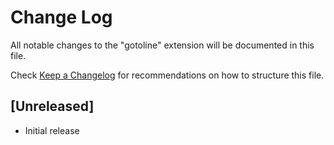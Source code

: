 # Change Log

All notable changes to the "gotoline" extension will be documented in this file.

Check [Keep a Changelog](http://keepachangelog.com/) for recommendations on how to structure this file.

## [Unreleased]

- Initial release